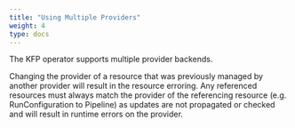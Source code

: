 ```yaml
---
title: "Using Multiple Providers"
weight: 4
type: docs
---
```


The KFP operator supports multiple provider backends.

Changing the provider of a resource that was previously managed by another provider will result in the resource erroring.
Any referenced resources must always match the provider of the referencing resource (e.g. RunConfiguration to Pipeline) as updates are not propagated or checked and will result in runtime errors on the provider.
